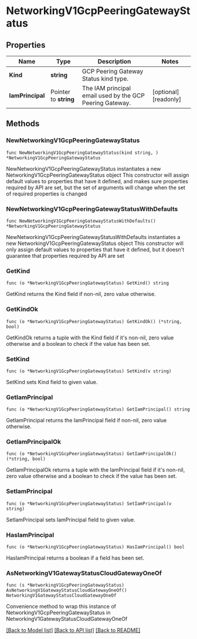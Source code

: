 # NetworkingV1GcpPeeringGatewayStatus

## Properties

Name | Type | Description | Notes
------------ | ------------- | ------------- | -------------
**Kind** | **string** | GCP Peering Gateway Status kind type. | 
**IamPrincipal** | Pointer to **string** | The IAM principal email used by the GCP Peering Gateway. | [optional] [readonly] 

## Methods

### NewNetworkingV1GcpPeeringGatewayStatus

`func NewNetworkingV1GcpPeeringGatewayStatus(kind string, ) *NetworkingV1GcpPeeringGatewayStatus`

NewNetworkingV1GcpPeeringGatewayStatus instantiates a new NetworkingV1GcpPeeringGatewayStatus object
This constructor will assign default values to properties that have it defined,
and makes sure properties required by API are set, but the set of arguments
will change when the set of required properties is changed

### NewNetworkingV1GcpPeeringGatewayStatusWithDefaults

`func NewNetworkingV1GcpPeeringGatewayStatusWithDefaults() *NetworkingV1GcpPeeringGatewayStatus`

NewNetworkingV1GcpPeeringGatewayStatusWithDefaults instantiates a new NetworkingV1GcpPeeringGatewayStatus object
This constructor will only assign default values to properties that have it defined,
but it doesn't guarantee that properties required by API are set

### GetKind

`func (o *NetworkingV1GcpPeeringGatewayStatus) GetKind() string`

GetKind returns the Kind field if non-nil, zero value otherwise.

### GetKindOk

`func (o *NetworkingV1GcpPeeringGatewayStatus) GetKindOk() (*string, bool)`

GetKindOk returns a tuple with the Kind field if it's non-nil, zero value otherwise
and a boolean to check if the value has been set.

### SetKind

`func (o *NetworkingV1GcpPeeringGatewayStatus) SetKind(v string)`

SetKind sets Kind field to given value.


### GetIamPrincipal

`func (o *NetworkingV1GcpPeeringGatewayStatus) GetIamPrincipal() string`

GetIamPrincipal returns the IamPrincipal field if non-nil, zero value otherwise.

### GetIamPrincipalOk

`func (o *NetworkingV1GcpPeeringGatewayStatus) GetIamPrincipalOk() (*string, bool)`

GetIamPrincipalOk returns a tuple with the IamPrincipal field if it's non-nil, zero value otherwise
and a boolean to check if the value has been set.

### SetIamPrincipal

`func (o *NetworkingV1GcpPeeringGatewayStatus) SetIamPrincipal(v string)`

SetIamPrincipal sets IamPrincipal field to given value.

### HasIamPrincipal

`func (o *NetworkingV1GcpPeeringGatewayStatus) HasIamPrincipal() bool`

HasIamPrincipal returns a boolean if a field has been set.


### AsNetworkingV1GatewayStatusCloudGatewayOneOf

`func (s *NetworkingV1GcpPeeringGatewayStatus) AsNetworkingV1GatewayStatusCloudGatewayOneOf() NetworkingV1GatewayStatusCloudGatewayOneOf`

Convenience method to wrap this instance of NetworkingV1GcpPeeringGatewayStatus in NetworkingV1GatewayStatusCloudGatewayOneOf

[[Back to Model list]](../README.md#documentation-for-models) [[Back to API list]](../README.md#documentation-for-api-endpoints) [[Back to README]](../README.md)


